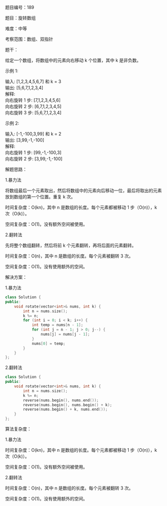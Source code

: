 题目编号：189

题目：旋转数组

难度：中等

考察范围：数组、双指针

题干：

给定一个数组，将数组中的元素向右移动 k 个位置，其中 k 是非负数。

示例 1:

输入: [1,2,3,4,5,6,7] 和 k = 3  
输出: [5,6,7,1,2,3,4]  
解释:  
向右旋转 1 步: [7,1,2,3,4,5,6]  
向右旋转 2 步: [6,7,1,2,3,4,5]  
向右旋转 3 步: [5,6,7,1,2,3,4]  

示例 2:

输入: [-1,-100,3,99] 和 k = 2  
输出: [3,99,-1,-100]  
解释:  
向右旋转 1 步: [99,-1,-100,3]  
向右旋转 2 步: [3,99,-1,-100]  

解题思路：

1.暴力法

将数组最后一个元素取出，然后将数组中的元素向后移动一位，最后将取出的元素放到数组的第一个位置。重复 k 次。

时间复杂度：O(kn)，其中 n 是数组的长度。每个元素都被移动 1 步（O(n)），k 次（O(k)）。

空间复杂度：O(1)。没有额外空间被使用。

2.翻转法

先将整个数组翻转，然后将前 k 个元素翻转，再将后面的元素翻转。

时间复杂度：O(n)，其中 n 是数组的长度。每个元素被翻转 3 次。

空间复杂度：O(1)。没有使用额外的空间。

解决方案：

1.暴力法

```cpp
class Solution {
public:
    void rotate(vector<int>& nums, int k) {
        int n = nums.size();
        k %= n;
        for (int i = 0; i < k; i++) {
            int temp = nums[n - 1];
            for (int j = n - 1; j > 0; j--) {
                nums[j] = nums[j - 1];
            }
            nums[0] = temp;
        }
    }
};
```

2.翻转法

```cpp
class Solution {
public:
    void rotate(vector<int>& nums, int k) {
        int n = nums.size();
        k %= n;
        reverse(nums.begin(), nums.end());
        reverse(nums.begin(), nums.begin() + k);
        reverse(nums.begin() + k, nums.end());
    }
};
```

算法复杂度：

1.暴力法

时间复杂度：O(kn)，其中 n 是数组的长度。每个元素都被移动 1 步（O(n)），k 次（O(k)）。

空间复杂度：O(1)。没有额外空间被使用。

2.翻转法

时间复杂度：O(n)，其中 n 是数组的长度。每个元素被翻转 3 次。

空间复杂度：O(1)。没有使用额外的空间。